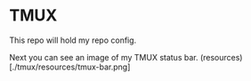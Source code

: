 # TMUX

This repo will hold my repo config.

Next you can see an image of my TMUX status bar.
(resources)[./tmux/resources/tmux-bar.png]
